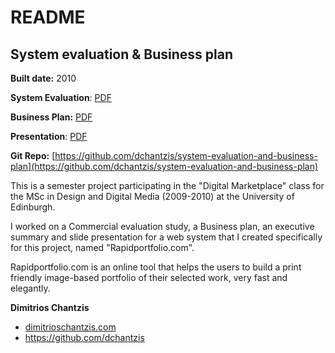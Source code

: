 # README

## System evaluation & Business plan
**Built date:** 2010

**System Evaluation**: [PDF](https://github.com/dchantzis/system-evaluation-and-business-plan/blob/master/submission01-system-evaluation.pdf)

**Business Plan:** [PDF](https://github.com/dchantzis/system-evaluation-and-business-plan/blob/master/submission02-business-plan.pdf)

**Presentation**: [PDF](https://github.com/dchantzis/system-evaluation-and-business-plan/blob/master/presentation.pdf)

**Git Repo:** [https://github.com/dchantzis/system-evaluation-and-business-plan](https://github.com/dchantzis/system-evaluation-and-business-plan)

This is a semester project participating in the "Digital Marketplace" class for the MSc in Design and Digital Media (2009-2010) at the University of Edinburgh.

I worked on a Commercial evaluation study, a Business plan, an executive summary and slide presentation for a web system that I created specifically for this project, named "Rapidportfolio.com".

Rapidportfolio.com is an online tool that helps the users to build a print friendly image-based portfolio of their selected work, very fast and elegantly.

**Dimitrios Chantzis**
- [dimitrioschantzis.com](http://www.dimitrioschantzis.com)
- <https://github.com/dchantzis>
